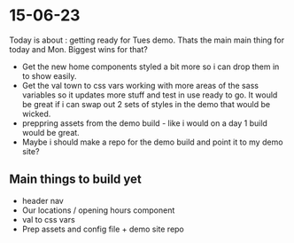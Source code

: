 # 15-06-23

Today is about : getting ready for Tues demo. Thats the main main thing for today and Mon.
Biggest wins for that?

- Get the new home components styled a bit more so i can drop them in to show easily.
- Get the val town to css vars working with more areas of the sass variables so it updates more stuff and test in use ready to go. It would be great if i can swap out 2 sets of styles in the demo that would be wicked.
- preppring assets from the demo build - like i would on a day 1 build would be great.
- Maybe i should make a repo for the demo build and point it to my demo site?


## Main things to build yet
- header nav
- Our locations / opening hours component
- val to css vars
- Prep assets and config file + demo site repo


